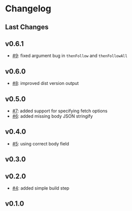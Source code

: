 # Changelog

## Last Changes


## v0.6.1

- [#9](https://github.com/alex3683/hal-http-client/issues/9): fixed argument bug in `thenFollow` and `thenFollowAll`


## v0.6.0

- [#8](https://github.com/alex3683/hal-http-client/issues/8): improved dist version output


## v0.5.0

- [#7](https://github.com/alex3683/hal-http-client/issues/7): added support for specifying fetch options
- [#6](https://github.com/alex3683/hal-http-client/issues/6): added missing body JSON stringify


## v0.4.0

- [#5](https://github.com/alex3683/hal-http-client/issues/5): using correct body field


## v0.3.0
## v0.2.0

- [#4](https://github.com/alex3683/hal-http-client/issues/4): added simple build step


## v0.1.0
